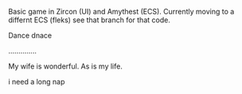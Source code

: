 Basic game in Zircon (UI) and Amythest (ECS). Currently moving to a differnt ECS (fleks) see that branch for that code.



Dance dnace











..............

My wife is wonderful. As is my life.


i need a long nap
